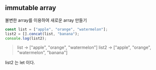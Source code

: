 ## immutable array

불변한 array를 이용하여 새로운 array 만들기

```javascript
const list = ["apple", "orange", "watermelon"];
list2 = [].concat(list, "banana");
console.log(list2);
```

> list -> ["apple", "orange", "watermelon"]
> list2 -> ["apple", "orange", "watermelon", "banana"]

list2 는 let 이다.